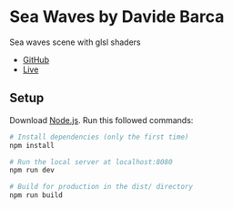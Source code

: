 # Sea Waves by Davide Barca
Sea waves scene with glsl shaders

- [GitHub](https://github.com/Davide-Barca/sea-waves.git)
- [Live]()


## Setup
Download [Node.js](https://nodejs.org/en/download/).
Run this followed commands:

``` bash
# Install dependencies (only the first time)
npm install

# Run the local server at localhost:8080
npm run dev

# Build for production in the dist/ directory
npm run build
```

